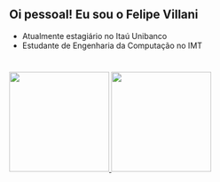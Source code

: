 ## Oi pessoal! Eu sou o Felipe Villani

- Atualmente estagiário no Itaú Unibanco
- Estudante de Engenharia da Computação no IMT

#

<div align="left">
  <a href="https://github.com/f7villani">
  <img height="180em" src="https://github-readme-stats.vercel.app/api?username=f7villani&show_icons=true&theme=github_dark&include_all_commits=true          &count_private=true&hide_border=true&hide_rank=true&hide=stars&custom_title=Felipe%27s%20GitHub%20Stats&"/>
  <img height="180em" src="https://github-readme-stats.vercel.app/api/top-langs/?username=f7villani&layout=compact&langs_count=7&theme=github_dark&hide_border=true"/>
</div>
  

